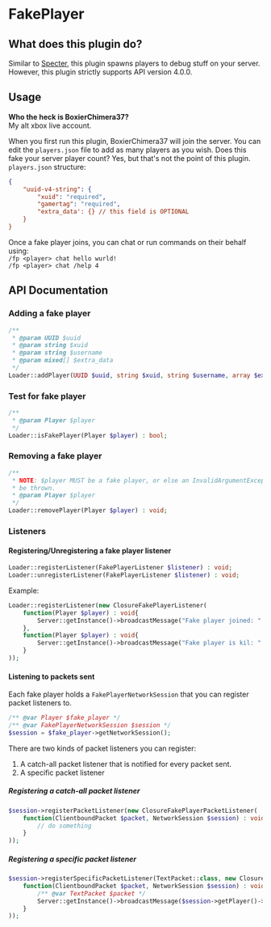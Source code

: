 # FakePlayer

## What does this plugin do?
Similar to [Specter](https://github.com/falkirks/Specter), this plugin spawns players to debug stuff on your server. However, this plugin strictly supports API version 4.0.0.

## Usage
**Who the heck is BoxierChimera37?**<br>My alt xbox live account.

When you first run this plugin, BoxierChimera37 will join the server. You can edit the `players.json` file to add as many players as you wish.
Does this fake your server player count? Yes, but that's not the point of this plugin.<br>
`players.json` structure:
```json
{
	"uuid-v4-string": {
		"xuid": "required",
		"gamertag": "required",
		"extra_data': {} // this field is OPTIONAL
	}
}
```

Once a fake player joins, you can chat or run commands on their behalf using:<br>
`/fp <player> chat hello wurld!`<br>
`/fp <player> chat /help 4`

## API Documentation
### Adding a fake player
```php
/**
 * @param UUID $uuid
 * @param string $xuid
 * @param string $username
 * @param mixed[] $extra_data
 */
Loader::addPlayer(UUID $uuid, string $xuid, string $username, array $extra_data) : Player;
```

### Test for fake player
```php
/**
 * @param Player $player
 */
Loader::isFakePlayer(Player $player) : bool;
```

### Removing a fake player
```php
/**
 * NOTE: $player MUST be a fake player, or else an InvalidArgumentException will
 * be thrown.
 * @param Player $player
 */
Loader::removePlayer(Player $player) : void;
```

### Listeners
#### Registering/Unregistering a fake player listener
```php
Loader::registerListener(FakePlayerListener $listener) : void;
Loader::unregisterListener(FakePlayerListener $listener) : void;
```
Example:
```php
Loader::registerListener(new ClosureFakePlayerListener(
	function(Player $player) : void{
		Server::getInstance()->broadcastMessage("Fake player joined: " . $player->getName());
	},
	function(Player $player) : void{
		Server::getInstance()->broadcastMessage("Fake player is kil: " . $player->getName());
	}
));
```

#### Listening to packets sent
Each fake player holds a `FakePlayerNetworkSession` that you can register packet listeners to.
```php
/** @var Player $fake_player */
/** @var FakePlayerNetworkSession $session */
$session = $fake_player->getNetworkSession();
```

There are two kinds of packet listeners you can register:
1. A catch-all packet listener that is notified for every packet sent.
2. A specific packet listener

##### Registering a catch-all packet listener
```php
$session->registerPacketListener(new ClosureFakePlayerPacketListener(
	function(ClientboundPacket $packet, NetworkSession $session) : void{
		// do something
	}
));
```

##### Registering a specific packet listener
```php
$session->registerSpecificPacketListener(TextPacket::class, new ClosureFakePlayerPacketListener(
	function(ClientboundPacket $packet, NetworkSession $session) : void{
		/** @var TextPacket $packet */
		Server::getInstance()->broadcastMessage($session->getPlayer()->getName() . " was sent text: " . $packet->message);
	}
));
```
